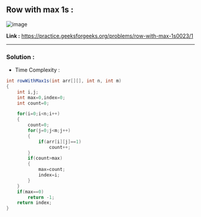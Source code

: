 ## Row with max 1s :

![image](https://user-images.githubusercontent.com/23376002/180267652-513cc59c-b082-4759-a38f-6e1ece045cd7.png)


**Link :** https://practice.geeksforgeeks.org/problems/row-with-max-1s0023/1


-------------------------------------------------------------------------------------------------------------------------------------------------------


### Solution :

- Time Complexity :


```java
int rowWithMax1s(int arr[][], int n, int m) 
{
    int i,j;
    int max=0,index=0;
    int count=0;

    for(i=0;i<n;i++)
    {
        count=0;
        for(j=0;j<m;j++)
        {
            if(arr[i][j]==1)
                count++;
        }
        if(count>max)
        {
            max=count;
            index=i;
        }
    }
    if(max==0)
        return -1;
    return index;
}

```


